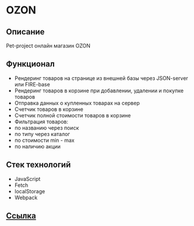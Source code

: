 # OZON

## Описание

Pet-project онлайн магазин OZON

## Функционал 

- Рендеринг товаров на странице из внешней базы через JSON-server или FIRE-base
- Рендеринг товаров в корзине при добавлении, удалении и покупке товаров
- Отправка данных о купленных товарах на сервер
- Счетчик товаров в корзине
- Счетчик полной стоимости товаров в корзине
- Фильтрация товаров:
- по названию через поиск
- по типу через каталог
- по стоимости min - max
- по наличию акции

## Стек технологий

- JavaScript
- Fetch
- localStorage
- Webpack

## <a href="https://antonbinom.github.io/OZON/dist">Ссылка</a>
